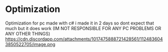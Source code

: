 # Optimization
Optimization for pc made with c# i made it in 2 days so dont expect that much but it does work (IM NOT RESPONSIBLE FOR ANY PC PROBLEMS OR ANY OTHER THINGS)
https://cdn.discordapp.com/attachments/1017475888721428561/1124836043850522705/image.png
